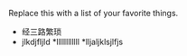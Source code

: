 Replace this with a list of your favorite things.
* 经三路繁琐
* jlkdjfljld 
  *llllllllllll
  *lljaljklsjlfjs
